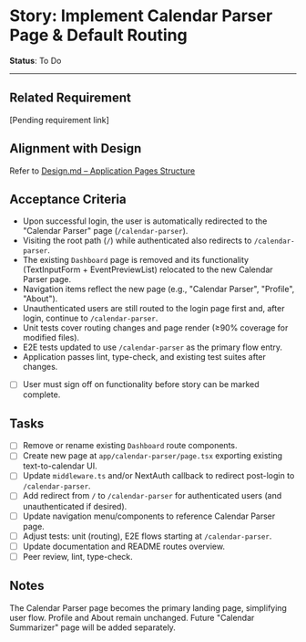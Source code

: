 # Story: Implement Calendar Parser Page & Default Routing

**Status**: To Do

---

## Related Requirement

<!-- TODO: Link to requirement when added -->

[Pending requirement link]

## Alignment with Design

Refer to [Design.md – Application Pages Structure](../design.md#application-pages-structure)

## Acceptance Criteria

- Upon successful login, the user is automatically redirected to the "Calendar Parser" page (`/calendar-parser`).
- Visiting the root path (`/`) while authenticated also redirects to `/calendar-parser`.
- The existing `Dashboard` page is removed and its functionality (TextInputForm + EventPreviewList) relocated to the new Calendar Parser page.
- Navigation items reflect the new page (e.g., "Calendar Parser", "Profile", "About").
- Unauthenticated users are still routed to the login page first and, after login, continue to `/calendar-parser`.
- Unit tests cover routing changes and page render (≥90% coverage for modified files).
- E2E tests updated to use `/calendar-parser` as the primary flow entry.
- Application passes lint, type-check, and existing test suites after changes.
- [ ] User must sign off on functionality before story can be marked complete.

## Tasks

- [ ] Remove or rename existing `Dashboard` route components.
- [ ] Create new page at `app/calendar-parser/page.tsx` exporting existing text-to-calendar UI.
- [ ] Update `middleware.ts` and/or NextAuth callback to redirect post-login to `/calendar-parser`.
- [ ] Add redirect from `/` to `/calendar-parser` for authenticated users (and unauthenticated if desired).
- [ ] Update navigation menu/components to reference Calendar Parser page.
- [ ] Adjust tests: unit (routing), E2E flows starting at `/calendar-parser`.
- [ ] Update documentation and README routes overview.
- [ ] Peer review, lint, type-check.

## Notes

The Calendar Parser page becomes the primary landing page, simplifying user flow. Profile and About remain unchanged. Future "Calendar Summarizer" page will be added separately.
